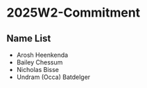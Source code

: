# 2025W2-Commitment
## Name List
- Arosh Heenkenda
- Bailey Chessum
- Nicholas Bisse
- Undram (Occa) Batdelger
